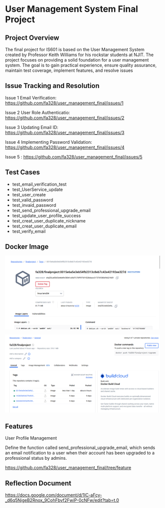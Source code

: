 # User Management System Final Project

## Project Overview
The final project for IS601 is based on the User Management System created by Professor Keith Williams for his rockstar students at NJIT. The project focuses on providing a solid foundation for a user management system. The goal is to gain practical experience, ensure quality assurance, maintain test coverage, implement features, and resolve issues

## Issue Tracking and Resolution
Issue 1 Email Verification: https://github.com/fa328/user_management_final/issues/1

Issue 2 User Role Authenticatio: https://github.com/fa328/user_management_final/issues/2

Issue 3 Updating Email ID: https://github.com/fa328/user_management_final/issues/3

Issue 4 Implementing Password Validation: https://github.com/fa328/user_management_final/issues/4

Issue 5 : https://github.com/fa328/user_management_final/issues/5

## Test Cases
- test_email_verification_test
- test_UserService_update
- test_user_create
- test_valid_password
- test_invaid_password
- test_send_professional_upgrade_email
- test_update_user_profile_success
- test_creat_user_duplicate_nickname
- test_creat_user_duplicate_email
- test_verify_email


## Docker Image
![alt text](image.png)

![alt text](image-1.png)

## Features 
User Profile Management

Define the function called send_professional_upgrade_email, which sends an email notification to a user when their account has been upgraded to a professional status by admins.

https://github.com/fa328/user_management_final/tree/feature

## Reflection Document

https://docs.google.com/document/d/1lC-aFcy-_d6q5NigeB2Rnox_9CohFbvf2FwiP-0cNFw/edit?tab=t.0
